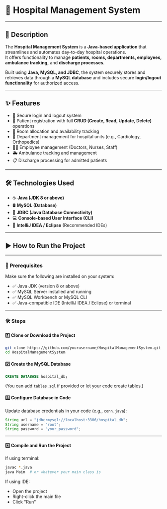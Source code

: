 
# 🏥 **Hospital Management System**

---

## 📖 **Description**

The **Hospital Management System** is a **Java-based application** that streamlines and automates day-to-day hospital operations.  
It offers functionality to manage **patients, rooms, departments, employees, ambulance tracking,** and **discharge processes**.

Built using **Java, MySQL, and JDBC**, the system securely stores and retrieves data through a **MySQL database** and includes secure **login/logout functionality** for authorized access.

---

## ✨ **Features**

- 🔐 Secure login and logout system  
- 🧾 Patient registration with full **CRUD (Create, Read, Update, Delete)** operations  
- 🏨 Room allocation and availability tracking  
- 🏥 Department management for hospital units (e.g., Cardiology, Orthopedics)  
- 👨‍⚕️ Employee management (Doctors, Nurses, Staff)  
- 🚑 Ambulance tracking and management  
- 📋 Discharge processing for admitted patients  

---

## 🛠️ **Technologies Used**

- ☕ **Java (JDK 8 or above)**  
- 🛢️ **MySQL (Database)**  
- 🔗 **JDBC (Java Database Connectivity)**  
- 💻 **Console-based User Interface (CLI)**  
- 🧠 **IntelliJ IDEA / Eclipse** (Recommended IDEs)  

---

## ▶️ **How to Run the Project**

---

### 🔧 **Prerequisites**

Make sure the following are installed on your system:

- ✅ Java JDK (version 8 or above)  
- ✅ MySQL Server installed and running  
- ✅ MySQL Workbench or MySQL CLI  
- ✅ Java-compatible IDE (IntelliJ IDEA / Eclipse) or terminal  

---

### 🛠️ **Steps**

#### 1️⃣ Clone or Download the Project

```bash
git clone https://github.com/yourusername/HospitalManagementSystem.git
cd HospitalManagementSystem
````

#### 2️⃣ Create the MySQL Database

```sql
CREATE DATABASE hospital_db;
```

(You can add `tables.sql` if provided or let your code create tables.)

#### 3️⃣ Configure Database in Code

Update database credentials in your code (e.g., `conn.java`):

```java
String url = "jdbc:mysql://localhost:3306/hospital_db";
String username = "root";
String password = "your_password";
```

---

#### 4️⃣ Compile and Run the Project

If using terminal:

```bash
javac *.java
java Main  # or whatever your main class is
```

If using IDE:

* Open the project
* Right-click the main file
* Click "Run"

